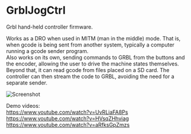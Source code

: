 # GrblJogCtrl
Grbl hand-held controller firmware.  

Works as a DRO when used in MITM (man in the middle) mode. That is, when gcode is being sent from another system, typically a computer running a gcode sender program.  
Also works on its own, sending commands to GRBL from the buttons and the encoder, allowing the user to drive the machine states themselves.  
Beyond that, it can read gcode from files placed on a SD card. The controller can then stream the code to GRBL, avoiding the need for a separate sender.

![Screenshot](1.gif)

Demo videos:  
https://www.youtube.com/watch?v=UvRLiaFA8Ps  
https://www.youtube.com/watch?v=HVsqZHhviag  
https://www.youtube.com/watch?v=aRfksGpZmzs
